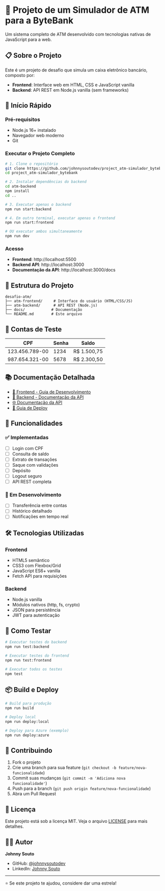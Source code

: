 
# 🏧 Projeto de um Simulador de ATM para a ByteBank

Um sistema completo de ATM desenvolvido com tecnologias nativas de JavaScript para a web.

## 📋 Sobre o Projeto

Este é um projeto de desafio que simula um caixa eletrônico bancário, composto por:

- **Frontend**: Interface web em HTML, CSS e JavaScript vanilla
- **Backend**: API REST em Node.js vanilla (sem frameworks)

## 🚀 Início Rápido

### Pré-requisitos
- Node.js 16+ instalado
- Navegador web moderno
- Git

### Executar o Projeto Completo

```bash
# 1. Clone o repositório
git clone https://github.com/johnnysoutodev/project_atm-simulador_bytebank.git
cd project_atm-simulador_bytebank

# 2. Instalar dependências do backend
cd atm-backend
npm install
cd ..

# 3. Executar apenas o backend
npm run start:backend

# 4. Em outro terminal, executar apenas o frontend
npm run start:frontend

# OU executar ambos simultaneamente
npm run dev
```

### Acesso
- **Frontend**: http://localhost:5500
- **Backend API**: http://localhost:3000
- **Documentação da API**: http://localhost:3000/docs

## 📁 Estrutura do Projeto

```
desafio-atm/
├── atm-frontend/     # Interface do usuário (HTML/CSS/JS)
├── atm-backend/      # API REST (Node.js)
├── docs/            # Documentação
└── README.md        # Este arquivo
```

## 🧪 Contas de Teste

| CPF           | Senha | Saldo    |
|---------------|-------|----------|
| 123.456.789-00| 1234  | R$ 1.500,75 |
| 987.654.321-00| 5678  | R$ 2.300,50 |

## 📚 Documentação Detalhada

- [📖 Frontend - Guia de Desenvolvimento](./atm-frontend/README.md)
- [🔧 Backend - Documentação da API](./atm-backend/README.md)
- [🌐 Documentação da API](./docs/api-docs.md)
- [🚀 Guia de Deploy](./docs/deployment.md)

## 🎯 Funcionalidades

### ✅ Implementadas
- [ ] Login com CPF
- [ ] Consulta de saldo
- [ ] Extrato de transações
- [ ] Saque com validações
- [ ] Depósito
- [ ] Logout seguro
- [ ] API REST completa

### 🔄 Em Desenvolvimento
- [ ] Transferência entre contas
- [ ] Histórico detalhado
- [ ] Notificações em tempo real

## 🛠️ Tecnologias Utilizadas

### Frontend
- HTML5 semântico
- CSS3 com Flexbox/Grid
- JavaScript ES6+ vanilla
- Fetch API para requisições

### Backend
- Node.js vanilla
- Módulos nativos (http, fs, crypto)
- JSON para persistência
- JWT para autenticação

## 🧪 Como Testar

```bash
# Executar testes do backend
npm run test:backend

# Executar testes do frontend
npm run test:frontend

# Executar todos os testes
npm test
```

## 📦 Build e Deploy

```bash
# Build para produção
npm run build

# Deploy local
npm run deploy:local

# Deploy para Azure (exemplo)
npm run deploy:azure
```

## 🤝 Contribuindo

1. Fork o projeto
2. Crie uma branch para sua feature (`git checkout -b feature/nova-funcionalidade`)
3. Commit suas mudanças (`git commit -m 'Adiciona nova funcionalidade'`)
4. Push para a branch (`git push origin feature/nova-funcionalidade`)
5. Abra um Pull Request

## 📄 Licença

Este projeto está sob a licença MIT. Veja o arquivo [LICENSE](LICENSE) para mais detalhes.

## 👨‍💻 Autor

**Johnny Souto**
- GitHub: [@johnnysoutodev](https://github.com/johnnysoutodev)
- LinkedIn: [Johnny Souto](https://linkedin.com/in/johnnysouto)

---

⭐ Se este projeto te ajudou, considere dar uma estrela!